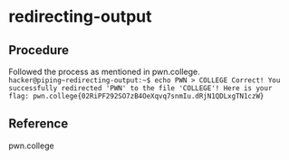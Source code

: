 # redirecting-output
## Procedure
Followed the process as mentioned in pwn.college.
`hacker@piping~redirecting-output:~$ echo PWN > COLLEGE
Correct! You successfully redirected 'PWN' to the file 'COLLEGE'! Here is your
flag:
pwn.college{02RiPF292SO7zB4OeXqvq7snmIu.dRjN1QDLxgTN1czW}`
## Reference
pwn.college

